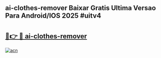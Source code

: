 ## ai-clothes-remover Baixar Gratis Ultima Versao Para Android/IOS 2025 #uitv4

# <h2><a href="https://ainizakaria.my?title=ai-clothes-remover&ref=20M">🔗👉 🔴 ai-clothes-remover</a></h2>

[![acn](https://github.com/user-attachments/assets/0f9c940e-d8b0-45ae-aac7-cd30a18b3e1c)](https://ainizakaria.my?title=ai-clothes-remover&ref=20M)

